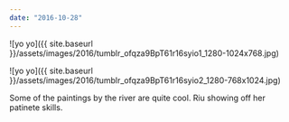 ```yaml
---
date: "2016-10-28"
---
```


![yo yo]({{ site.baseurl }}/assets/images/2016/tumblr_ofqza9BpT61r16syio1_1280-1024x768.jpg)

![yo yo]({{ site.baseurl }}/assets/images/2016/tumblr_ofqza9BpT61r16syio2_1280-768x1024.jpg)

Some of the paintings by the river are quite cool. Riu showing off her patinete skills.
